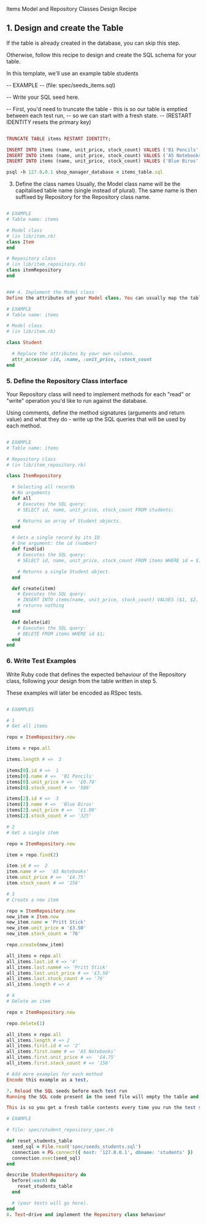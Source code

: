 Items Model and Repository Classes Design Recipe

## 1. Design and create the Table

If the table is already created in the database, you can skip this step.

Otherwise, follow this recipe to design and create the SQL schema for your table.

In this template, we'll use an example table students


-- EXAMPLE
-- (file: spec/seeds_items.sql)

-- Write your SQL seed here. 

-- First, you'd need to truncate the table - this is so our table is emptied between each test run,
-- so we can start with a fresh state.
-- (RESTART IDENTITY resets the primary key)

```Ruby 

TRUNCATE TABLE items RESTART IDENTITY;

INSERT INTO items (name, unit_price, stock_count) VALUES ('B1 Pencils', '£0.70', '506');
INSERT INTO items (name, unit_price, stock_count) VALUES ('A5 Notebooks', '£4.75', '156');
INSERT INTO items (name, unit_price, stock_count) VALUES ('Blue Biros', '£1.00', '325');

psql -h 127.0.0.1 shop_manager_database < items_table.sql

```

3. Define the class names
Usually, the Model class name will be the capitalised table name (single instead of plural). The same name is then suffixed by Repository for the Repository class name.

```Ruby

# EXAMPLE
# Table name: items

# Model class
# (in lib/item.rb)
class Item
end

# Repository class
# (in lib/item_repository.rb)
class itemRepository
end


### 4. Implement the Model class
Define the attributes of your Model class. You can usually map the table columns to the attributes of the class, including primary and foreign keys.

# EXAMPLE
# Table name: items

# Model class
# (in lib/item.rb)

class Student

  # Replace the attributes by your own columns.
  attr_accessor :id, :name, :unit_price, :stock_count
end

```

### 5. Define the Repository Class interface

Your Repository class will need to implement methods for each "read" or "write" operation you'd like to run against the database.

Using comments, define the method signatures (arguments and return value) and what they do - write up the SQL queries that will be used by each method.

```Ruby

# EXAMPLE
# Table name: items

# Repository class
# (in lib/item_repository.rb)

class ItemRepository

  # Selecting all records
  # No arguments
  def all
    # Executes the SQL query:
    # SELECT id, name, unit_price, stock_count FROM students;

    # Returns an array of Student objects.
  end

  # Gets a single record by its ID
  # One argument: the id (number)
  def find(id)
    # Executes the SQL query:
    # SELECT id, name, unit_price, stock_count FROM items WHERE id = $1;

    # Returns a single Student object.
  end

  def create(item)
    # Executes the SQL query:
    # INSERT INTO items(name, unit_price, stock_count) VALUES ($1, $2, $3);
    # returns nothing
  end

  def delete(id)
    # Executes the SQL query:
    # DELETE FROM items WHERE id $1;
  end
end

```

### 6. Write Test Examples
Write Ruby code that defines the expected behaviour of the Repository class, following your design from the table written in step 5.

These examples will later be encoded as RSpec tests.

```Ruby 

# EXAMPLES

# 1
# Get all items

repo = ItemRepository.new

items = repo.all

items.length # =>  3

items[0].id # =>  1
items[0].name # =>  'B1 Pencils'
items[0].unit_price # =>  '£0.70'
items[0].stock_count # => '506'

items[2].id # =>  3
items[2].name # =>  'Blue Biros'
items[2].unit_price # =>  '£1.00'
items[2].stock_count # => '325'

# 2
# Get a single item

repo = ItemRepository.new

item = repo.find(2)

item.id # =>  2
item.name # =>  'A5 Notebooks'
item.unit_price # =>  '£4.75'
item.stock_count # => '156'

# 3
# Create a new item

repo = ItemRepository.new
new_item = Item.new
new_item.name = 'Pritt Stick'
new_item.unit_price = '£3.50'
new_item.stock_count = '76'

repo.create(new_item)

all_items = repo.all
all_items.last.id # => '4'
all_items.last.name# => 'Pritt Stick'
all_items.last.unit_price # => '£3.50'
all_items.last.stock_count # => '76'
all_items.length # => 4

# 4
# Delete an item

repo = ItemRepository.new

repo.delete(1)

all_items = repo.all
all_items.length # => 2
all_items.first.id # => '2'
all_items.first.name # => 'A5 Notebooks'
all_items.first.unit_price # =>  '£4.75'
all_items.first.stock_count # => '156'

# Add more examples for each method
Encode this example as a test.

7. Reload the SQL seeds before each test run
Running the SQL code present in the seed file will empty the table and re-insert the seed data.

This is so you get a fresh table contents every time you run the test suite.

# EXAMPLE

# file: spec/student_repository_spec.rb

def reset_students_table
  seed_sql = File.read('spec/seeds_students.sql')
  connection = PG.connect({ host: '127.0.0.1', dbname: 'students' })
  connection.exec(seed_sql)
end

describe StudentRepository do
  before(:each) do 
    reset_students_table
  end

  # (your tests will go here).
end
8. Test-drive and implement the Repository class behaviour